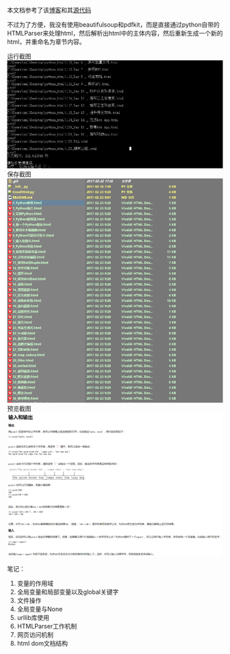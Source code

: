 本文档参考了该[博客][referblog]和其[源代码][code]

不过为了方便，我没有使用beautifulsoup和pdfkit，而是直接通过python自带的HTMLParser来处理html，然后解析出html中的主体内容，然后重新生成一个新的html，并重命名为章节内容。

运行截图
![running][running]
保存截图
![htmlsave][htmlsave]
预览截图
![htmlview][htmlview]

笔记：

1. 变量的作用域
2. 全局变量和局部变量以及global关键字
3. 文件操作
4. 全局变量与None
5. urllib库使用
6. HTMLParser工作机制
7. 网页访问机制
8. html dom文档结构


[referblog]:http://mp.weixin.qq.com/s?__biz=MjM5MzgyODQxMQ==&mid=2650366762&idx=1&sn=bfe7c2b4df42ff8669d6963602a0a9e1&chksm=be9cd87e89eb5168232334ef8cb164341138c6b8223464fe90eaf165691ba0751dfe1bec9f00&mpshare=1&scene=23&srcid=0216nHi7EfIghfjnC5x8POe1#rd
[code]:https://github.com/lzjun567/crawler_html2pdf

[running]:./doc/img/running.png
[htmlsave]:./doc/img/htmlsave.png
[htmlview]:./doc/img/htmlview.png